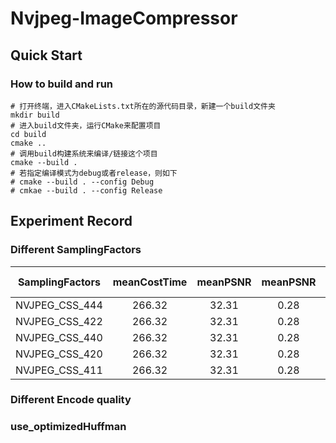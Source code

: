 # Nvjpeg-ImageCompressor

## Quick Start
### How to build and run
```
# 打开终端，进入CMakeLists.txt所在的源代码目录，新建一个build文件夹
mkdir build
# 进入build文件夹，运行CMake来配置项目
cd build
cmake ..
# 调用build构建系统来编译/链接这个项目
cmake --build .
# 若指定编译模式为debug或者release，则如下
# cmake --build . --config Debug
# cmkae --build . --config Release
```

## Experiment Record
### Different SamplingFactors
| SamplingFactors | meanCostTime | meanPSNR | meanPSNR | compression Ratio |
| :----:| :----: | :----: | :----: | :----: |
| NVJPEG_CSS_444 | 266.32 | 32.31 | 0.28 |
| NVJPEG_CSS_422 | 266.32 | 32.31 | 0.28 |
| NVJPEG_CSS_440 | 266.32 | 32.31 | 0.28 |
| NVJPEG_CSS_420 | 266.32 | 32.31 | 0.28 |
| NVJPEG_CSS_411 | 266.32 | 32.31 | 0.28 |

### Different Encode quality

### use_optimizedHuffman
